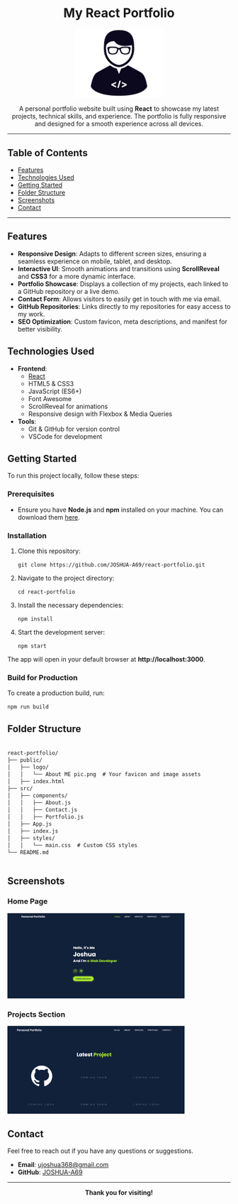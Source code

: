 <h1 align="center">My React Portfolio</h1>

<p align="center">
  <img src="public/logo/ME.png" alt="React Portfolio Logo" width="200px">
</p>

<p align="center">
  A personal portfolio website built using <strong>React</strong> to showcase my latest projects, technical skills, and experience. 
  The portfolio is fully responsive and designed for a smooth experience across all devices.
</p>

<hr />

<h2>Table of Contents</h2>
<ul>
  <li><a href="#features">Features</a></li>
  <li><a href="#technologies-used">Technologies Used</a></li>
  <li><a href="#getting-started">Getting Started</a></li>
  <li><a href="#folder-structure">Folder Structure</a></li>
  <li><a href="#screenshots">Screenshots</a></li>
  <li><a href="#contact">Contact</a></li>
</ul>

<hr />

<h2 id="features">Features</h2>
<ul>
  <li><strong>Responsive Design</strong>: Adapts to different screen sizes, ensuring a seamless experience on mobile, tablet, and desktop.</li>
  <li><strong>Interactive UI</strong>: Smooth animations and transitions using <strong>ScrollReveal</strong> and <strong>CSS3</strong> for a more dynamic interface.</li>
  <li><strong>Portfolio Showcase</strong>: Displays a collection of my projects, each linked to a GitHub repository or a live demo.</li>
  <li><strong>Contact Form</strong>: Allows visitors to easily get in touch with me via email.</li>
  <li><strong>GitHub Repositories</strong>: Links directly to my repositories for easy access to my work.</li>
  <li><strong>SEO Optimization</strong>: Custom favicon, meta descriptions, and manifest for better visibility.</li>
</ul>

<h2 id="technologies-used">Technologies Used</h2>
<ul>
  <li><strong>Frontend</strong>:
    <ul>
      <li><a href="https://reactjs.org/">React</a></li>
      <li>HTML5 & CSS3</li>
      <li>JavaScript (ES6+)</li>
      <li>Font Awesome</li>
      <li>ScrollReveal for animations</li>
      <li>Responsive design with Flexbox & Media Queries</li>
    </ul>
  </li>
  <li><strong>Tools</strong>:
    <ul>
      <li>Git & GitHub for version control</li>
      <li>VSCode for development</li>
    </ul>
  </li>
</ul>

<h2 id="getting-started">Getting Started</h2>

<p>To run this project locally, follow these steps:</p>

<h3>Prerequisites</h3>
<ul>
  <li>Ensure you have <strong>Node.js</strong> and <strong>npm</strong> installed on your machine. You can download them <a href="https://nodejs.org/">here</a>.</li>
</ul>

<h3>Installation</h3>
<ol>
  <li>Clone this repository:
    <pre><code>git clone https://github.com/JOSHUA-A69/react-portfolio.git</code></pre>
  </li>
  <li>Navigate to the project directory:
    <pre><code>cd react-portfolio</code></pre>
  </li>
  <li>Install the necessary dependencies:
    <pre><code>npm install</code></pre>
  </li>
  <li>Start the development server:
    <pre><code>npm start</code></pre>
  </li>
</ol>
<p>The app will open in your default browser at <strong>http://localhost:3000</strong>.</p>

<h3>Build for Production</h3>
<p>To create a production build, run:</p>
<pre><code>npm run build</code></pre>

<h2 id="folder-structure">Folder Structure</h2>
<pre>
<code>
react-portfolio/
├── public/
│   ├── logo/
│   │   └── About ME pic.png  # Your favicon and image assets
│   ├── index.html
├── src/
│   ├── components/
│   │   ├── About.js
│   │   ├── Contact.js
│   │   ├── Portfolio.js
│   ├── App.js
│   ├── index.js
│   ├── styles/
│   │   └── main.css  # Custom CSS styles
└── README.md
</code>
</pre>

<h2 id="screenshots">Screenshots</h2>
<h3>Home Page</h3>
<img src="public/logo/Home Page.png" alt="Home Page Screenshot" width="400px">

<h3>Projects Section</h3>
<img src="public/logo/Projects Page.png" alt="Projects Section Screenshot" width="400px">

<h2 id="contact">Contact</h2>
<p>
  Feel free to reach out if you have any questions or suggestions.
</p>
<ul>
  <li><strong>Email</strong>: <a href="mailto:your-email@example.com">ujoshua368@gmail.com</a></li>
  <li><strong>GitHub</strong>: <a href="https://github.com/JOSHUA-A69" target="_blank">JOSHUA-A69</a></li>
</ul>

<hr />

<p align="center">
  <strong>Thank you for visiting!</strong>
</p>
